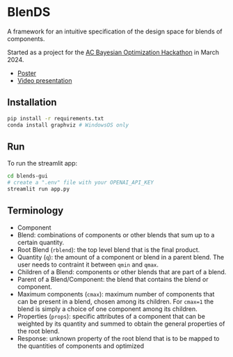 # BlenDS

A framework for an intuitive specification of the design space for blends of components.

Started as a project for the [AC Bayesian Optimization Hackathon](https://github.com/AC-BO-Hackathon) in March 2024.

- [Poster](https://github.com/danieleongari/blends/blob/main/poster.pdf)
- [Video presentation](https://youtu.be/HASa3tFLZoI)

## Installation

```sh
pip install -r requirements.txt
conda install graphviz # WindowsOS only
```

## Run

To run the streamlit app:

```sh
cd blends-gui
# create a ".env" file with your OPENAI_API_KEY
streamlit run app.py
```

## Terminology

- Component
- Blend: combinations of components or other blends that sum up to a certain quantity.
- Root Blend (`rblend`): the top level blend that is the final product.
- Quantity (`q`): the amount of a component or blend in a parent blend. The user needs to contraint it between `qmin` and `qmax`.
- Children of a Blend: components or other blends that are part of a blend.
- Parent of a Blend/Component: the blend that contains the blend or component.
- Maximum components (`cmax`): maximum number of components that can be present in a blend, chosen among its children. For `cmax=1` the blend is simply a choice of one component among its children.
- Properties (`props`): specific attributes of a component that can be weighted by its quantity and summed to obtain the general properties of the root blend.
- Response: unknown property of the root blend that is to be mapped to the quantities of components and optimized
